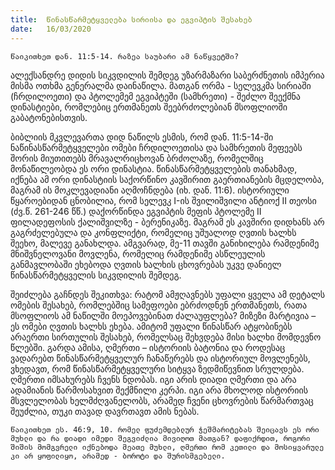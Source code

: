 ```yaml
---
title:  წინასწარმეტყველება სირიისა და ეგვიპტის შესახებ
date:   16/03/2020
---
```


`წაიკითხეთ დან. 11:5-14. რაზეა საუბარი ამ ნაწყვეტში?`

ალექსანდრე დიდის სიკვდილის შემდეგ უზარმაზარი საბერძნეთის იმპერია მისმა ოთხმა გენერალმა დაინაწილა. მათგან ორმა - სელევკმა სირიაში (ჩრდილოეთი) და პტოლემემ ეგვიპტეში (სამხრეთი) - შეძლო შეექმნა დინასტიები, რომლებიც ერთმანეთს შეებრძოლებიან მსოფლიოში გაბატონებისთვის.

ბიბლიის მკვლევართა დიდ ნაწილს ესმის, რომ დან. 11:5-14-ში ნაწინასწარმეტყველები ომები ჩრდილოეთისა და სამხრეთის მეფეებს შორის მიუთითებს მრავალრიცხოვან ბრძოლაზე, რომელშიც მონაწილეობდა ეს ორი დინასტია. წინასწარმეტყველების თანახმად, იქნება ამ ორი დინასტიის საქორწინო კავშირით გაერთიანების მცდელობა, მაგრამ ის მოკლევადიანი აღმოჩნდება (იხ. დან. 11:6). ისტორიული წყაროებიდან ცნობილია, რომ სელევკ I-ის შვილიშვილი ანტიოქ II თეოსი (ძვ.წ. 261-246 წწ.) დაქორწინდა ეგვიპტის მეფის პტოლემე II ფილადეფოსის ქალიშვილზე - ბერენიკაზე. მაგრამ ეს კავშირი დიდხანს არ გაგრძელებულა და კონფლიქტი, რომელიც უშუალოდ ღვთის ხალხს შეეხო, მალევე განახლდა. ამგვარად, მე-11 თავში განიხილება რამდენიმე მნიშვნელოვანი მოვლენა, რომელიც რამდენიმე ასწლეულის განმავლობაში ეხებოდა ღვთის ხალხის ცხოვრებას უკვე დანიელ წინასწარმეტყველის სიკვდილის შემდეგ.

შეიძლება გაჩნდეს შეკითხვა: რატომ ამჟღავნებს უფალი ყველა ამ დეტალს ომების შესახებ, რომლებშიც სამეფოები ებრძოდნენ ერთმანეთს, რათა მსოფლიოს ამ ნაწილში მოეპოვებინათ ძალაუფლება? მიზეზი მარტივია – ეს ომები ღვთის ხალხს ეხება. ამიტომ უფალი წინასწარ ატყობინებს არაერთი სირთულის შესახებ, რომელსაც შეხვდება მისი ხალხი მომდევნო წლებში. გარდა ამისა, ღმერთი – ისტორიის ბატონია და როდესაც ვადარებთ წინასწარმეტყველურ ჩანაწერებს და ისტორიულ მოვლენებს, ვხედავთ, რომ წინასწარმეტყველური სიტყვა ზედმიწევნით სრულდება. ღმერთი იმსახურებს ჩვენს ნდობას. იგი არის დიადი ღმერთი და არა ადამიანის წარმოსახვით შექმნილი კერპი. იგი არა მხოლოდ ისტორიის მსვლელობას ხელმძღვანელობს, არამედ ჩვენი ცხოვრების წარმართვაც შეუძლია, თუკი თავად დავრთავთ ამის ნებას.

`წაიკითხეთ ეს. 46:9, 10. რომელ ფუძემდებლურ ჭეშმარიტებას შეიცავს ეს ორი მუხლი და რა დიადი იმედი შეგვიძლია მივიღოთ მათგან? დაფიქრდით, როგორი შიშის მომგვრელი იქნებოდა მეათე მუხლი, ღმერთი რომ კეთილი და მოსიყვარულე კი არ ყოფილიყო, არამედ - ბოროტი და შურისმგებელი.`
